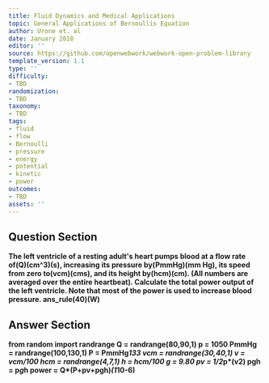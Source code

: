 ```yaml
---
title: Fluid Dynamics and Medical Applications
topic: General Applications of Bernoullis Equation
author: Urone et. al
date: January 2018
editor: ''
source: https://github.com/openwebwork/webwork-open-problem-library
template_version: 1.1
type: ''
difficulty:
- TBD
randomization:
- TBD
taxonomy:
- TBD
tags:
- fluid
- flow
- Bernoulli
- pressure
- energy
- potential
- kinetic
- power
outcomes:
- TBD
assets: ''
---
```


## Question Section 

<b>
The left ventricle of a resting adult's heart pumps blood at a flow rate of(Q)(cm^3)(s), increasing its pressure by(PmmHg)(mm Hg), its speed from zero to(vcm)(cms), and its height by(hcm)(cm). (All numbers are averaged over the entire heartbeat). Calculate the total power output of the left ventricle. Note that most of the power is used to increase blood pressure.
ans_rule(40)(W)



## Answer Section

from random import randrange
Q = randrange(80,90,1)
p = 1050
PmmHg = randrange(100,130,1)
P = PmmHg*133
vcm = randrange(30,40,1)
v = vcm/100
hcm = randrange(4,7,1)
h = hcm/100
g = 9.80
pv = 1/2*p*(v**2)
pgh = p*g*h
power = Q*(P+pv+pgh)*(1*10**-6)